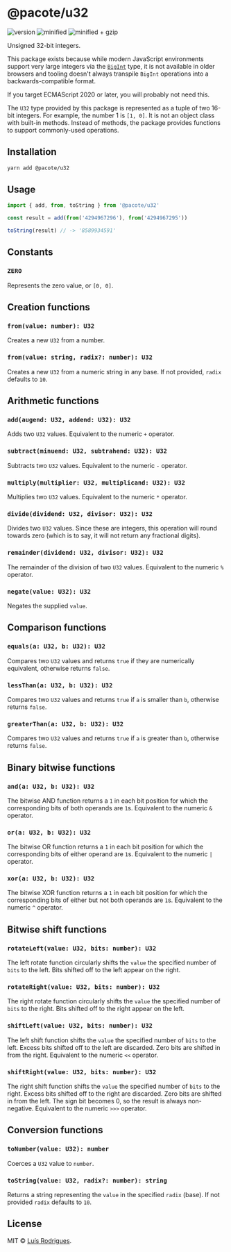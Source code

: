 # @pacote/u32

![version](https://badgen.net/npm/v/@pacote/u32)
![minified](https://badgen.net/bundlephobia/min/@pacote/u32)
![minified + gzip](https://badgen.net/bundlephobia/minzip/@pacote/u32)

Unsigned 32-bit integers.

This package exists because while modern JavaScript environments support very
large integers via the [`BigInt`](https://developer.mozilla.org/en-US/docs/Web/JavaScript/Reference/Global_Objects/BigInt)
type, it is not available in older browsers and tooling doesn't always
transpile `BigInt` operations into a backwards-compatible format.

If you target ECMAScript 2020 or later, you will probably not need this.

The `U32` type provided by this package is represented as a tuple of two 16-bit
integers. For example, the number 1 is `[1, 0]`. It is not an object class with
built-in methods. Instead of methods, the package provides functions to support
commonly-used operations.

## Installation

```bash
yarn add @pacote/u32
```

## Usage

```typescript
import { add, from, toString } from '@pacote/u32'

const result = add(from('4294967296'), from('4294967295'))

toString(result) // -> '8589934591'
```

## Constants

### `ZERO`

Represents the zero value, or `[0, 0]`.

## Creation functions

### `from(value: number): U32`

Creates a new `U32` from a number.

### `from(value: string, radix?: number): U32`

Creates a new `U32` from a numeric string in any base. If not provided, `radix`
defaults to `10`.

## Arithmetic functions

### `add(augend: U32, addend: U32): U32`

Adds two `U32` values. Equivalent to the numeric `+` operator.

### `subtract(minuend: U32, subtrahend: U32): U32`

Subtracts two `U32` values. Equivalent to the numeric `-` operator.

### `multiply(multiplier: U32, multiplicand: U32): U32`

Multiplies two `U32` values. Equivalent to the numeric `*` operator.

### `divide(dividend: U32, divisor: U32): U32`

Divides two `U32` values. Since these are integers, this operation will round
towards zero (which is to say, it will not return any fractional digits).

### `remainder(dividend: U32, divisor: U32): U32`

The remainder of the division of two `U32` values. Equivalent to the numeric `%`
operator.

### `negate(value: U32): U32`

Negates the supplied `value`.

## Comparison functions

### `equals(a: U32, b: U32): U32`

Compares two `U32` values and returns `true` if they are numerically equivalent,
otherwise returns `false`.

### `lessThan(a: U32, b: U32): U32`

Compares two `U32` values and returns `true` if `a` is smaller than `b`,
otherwise returns `false`.

### `greaterThan(a: U32, b: U32): U32`

Compares two `U32` values and returns `true` if `a` is greater than `b`,
otherwise returns `false`.

## Binary bitwise functions

### `and(a: U32, b: U32): U32`

The bitwise AND function returns a `1` in each bit position for which the
corresponding bits of both operands are `1`s. Equivalent to the numeric `&`
operator.

### `or(a: U32, b: U32): U32`

The bitwise OR function returns a `1` in each bit position for which the
corresponding bits of either operand are `1`s. Equivalent to the numeric `|`
operator.

### `xor(a: U32, b: U32): U32`

The bitwise XOR function returns a `1` in each bit position for which the
corresponding bits of either but not both operands are `1`s. Equivalent to the
numeric `^` operator.

## Bitwise shift functions

### `rotateLeft(value: U32, bits: number): U32`

The left rotate function circularly shifts the `value` the specified number of
`bits` to the left. Bits shifted off to the left appear on the right.

### `rotateRight(value: U32, bits: number): U32`

The right rotate function circularly shifts the `value` the specified number of
`bits` to the right. Bits shifted off to the right appear on the left.

### `shiftLeft(value: U32, bits: number): U32`

The left shift function shifts the `value` the specified number of `bits` to the
left. Excess bits shifted off to the left are discarded. Zero bits are shifted
in from the right. Equivalent to the numeric `<<` operator.

### `shiftRight(value: U32, bits: number): U32`

The right shift function shifts the `value` the specified number of `bits` to
the right. Excess bits shifted off to the right are discarded. Zero bits are
shifted in from the left. The sign bit becomes 0, so the result is always
non-negative. Equivalent to the numeric `>>>` operator.

## Conversion functions

### `toNumber(value: U32): number`

Coerces a `U32` value to `number`.

### `toString(value: U32, radix?: number): string`

Returns a string representing the `value` in the specified `radix` (base). If
not provided `radix` defaults to `10`.

## License

MIT © [Luís Rodrigues](https://goblindegook.com).
